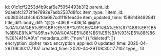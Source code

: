id: 01c1cff2253d4b9caf6e75054493b312
parent_id: 9daebfc1272f4e7892e7adb2537d8fcc
item_type: 1
item_id: db38034cb1c642fda687cd1118fea43e
item_updated_time: 1588148492841
title_diff: 
body_diff: "@@ -436,8 +436,14 @@\n %0A%0A%E5%B9%B6%E5%8F%91%E5%9F%BA%E5%87%86%E6%B5%8B%E8%AF%95\n+%0A%0A%E5%88%86%E5%BA%93%E5%88%86%E8%A1%A8\n"
metadata_diff: {"new":{},"deleted":[]}
encryption_cipher_text: 
encryption_applied: 0
updated_time: 2020-04-29T08:30:17.710Z
created_time: 2020-04-29T08:30:17.710Z
type_: 13